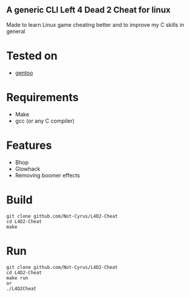 ## A generic CLI Left 4 Dead 2 Cheat for linux

Made to learn Linux game cheating better and to improve my C skills in general

# Tested on
- [gentoo](https://www.gentoo.org/)

# Requirements
- Make
- gcc (or any C compiler)

# Features

- Bhop
- Glowhack
- Removing boomer effects

# Build 
```
git clone github.com/Not-Cyrus/L4D2-Cheat
cd L4D2-Cheat
make
```
# Run
```
git clone github.com/Not-Cyrus/L4D2-Cheat
cd L4D2-Cheat
make run 
or 
./L4D2Cheat
```
